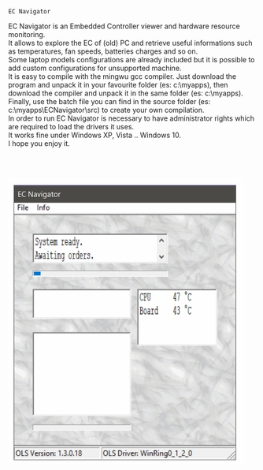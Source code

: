 	EC Navigator
<p>
EC Navigator is an Embedded Controller viewer and hardware resource monitoring.<br> 
It allows to explore the EC of (old) PC and retrieve useful informations such as temperatures, fan speeds, batteries charges and so on.<br>
Some laptop models configurations are already included but it is possible to add custom configurations for unsupported machine.<br>
It is easy to compile with the mingwu gcc compiler. 
Just download the program and unpack it in your favourite folder (es: c:\myapps), then download the compiler and unpack it in the same folder (es: c:\myapps).<br>
Finally, use the batch file you can find in the source folder (es: c:\myapps\ECNavigator\src) to create your own compilation.<br> 
In order to run EC Navigator is necessary to have administrator rights which are required to load the drivers it uses.<br> 
It works fine under Windows XP, Vista .. Windows 10. <br>
I hope you enjoy it.
</p>
<br><br>

<p><img src="ECNavigator.jpg"></p>
<br><br>
